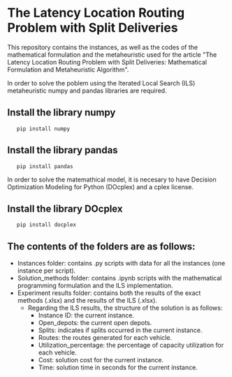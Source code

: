 # The Latency Location Routing Problem with Split Deliveries
This repository contains the instances, as well as the codes of the mathematical formulation and the metaheuristic used for the article "The Latency Location Routing Problem with Split Deliveries: Mathematical Formulation and Metaheuristic Algorithm".

In order to solve the poblem using the Iterated Local Search (ILS) metaheuristic numpy and pandas libraries are required.

## Install the library numpy

```
   pip install numpy
```

## Install the library pandas

```
   pip install pandas
```

In order to solve the matemathical model, it is necesary to have Decision Optimization Modeling for Python (DOcplex) and a cplex license.

## Install the library DOcplex

```
   pip install docplex
```

## The contents of the folders are as follows:
- Instances folder: contains .py scripts with data for all the instances (one instance per script). 
- Solution_methods folder: contains .ipynb scripts with the mathematical programming formulation and the ILS implementation.
- Experiment results folder: contains both the results of the exact methods (.xlsx) and the results of the ILS (.xlsx).
  - Regarding the ILS results, the structure of the solution is as follows:
    - Instance ID: the current instance.
    - Open_depots: the current open depots.
    - Splits: indicates if splits occurred in the current instance.
    - Routes: the routes generated for each vehicle.
    - Utilization_percentage: the percentage of capacity utilization for each vehicle.
    - Cost: solution cost for the current instance.
    - Time: solution time in seconds for the current instance.
